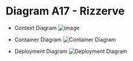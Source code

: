 # Diagram A17 - Rizzerve
- Context Diagram
![image](https://github.com/user-attachments/assets/ffed3051-0812-4910-a090-19e41b8d4acb)

- Container Diagram
![Container Diagram](https://github.com/user-attachments/assets/43eea529-a781-4aa7-bc13-d88d1942598a)

- Deployment Diagram
![Deployment Diagram](https://github.com/user-attachments/assets/08b16e3f-c5ba-4752-aedc-7bc5eb85909e)
